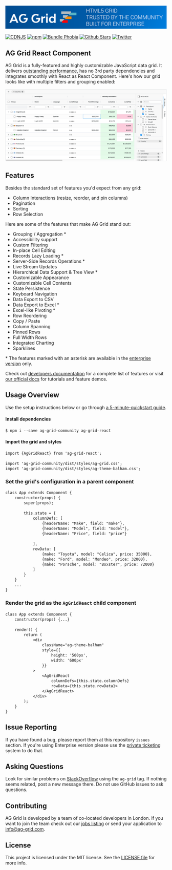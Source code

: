 
![AG Grid HTML5 Grid trusted by the community, built for enterprise](./github-banner.png "AG Grid")

[![CDNJS](https://img.shields.io/cdnjs/v/ag-grid)](https://cdnjs.com/libraries/ag-grid) [![npm](https://img.shields.io/npm/dm/ag-grid-react)](https://www.npmjs.com/package/ag-grid-react) [![Bundle Phobia](https://badgen.net/bundlephobia/minzip/ag-grid-react)](https://bundlephobia.com/result?p=ag-grid-react) [![Github Stars](https://img.shields.io/github/stars/ag-grid/ag-grid?style=social)](https://github.com/ag-grid/ag-grid) [![Twitter](https://img.shields.io/twitter/follow/ag_grid?style=social)](https://twitter.com/ag_grid)

AG Grid React Component
------

AG Grid is a fully-featured and highly customizable JavaScript data grid.
It delivers [outstanding performance](https://www.ag-grid.com/example?utm_source=ag-grid-react-readme&utm_medium=repository&utm_campaign=github#/performance/1), has no 3rd party dependencies and integrates smoothly with React as React Component. Here's how our grid looks like with multiple filters and grouping enabled:

![Image of AG Grid showing filtering and grouping enabled.](./github-grid-demo.jpg "AG Grid demo")


Features
--------------

Besides the standard set of features you'd expect from any grid:

* Column Interactions (resize, reorder, and pin columns)
* Pagination
* Sorting
* Row Selection

Here are some of the features that make AG Grid stand out:

* Grouping / Aggregation *
* Accessibility support
* Custom Filtering
* In-place Cell Editing
* Records Lazy Loading *
* Server-Side Records Operations *
* Live Stream Updates
* Hierarchical Data Support & Tree View *
* Customizable Appearance
* Customizable Cell Contents
* State Persistence
* Keyboard Navigation
* Data Export to CSV
* Data Export to Excel *
* Excel-like Pivoting *
* Row Reordering
* Copy / Paste
* Column Spanning
* Pinned Rows
* Full Width Rows
* Integrated Charting
* Sparklines

\* The features marked with an asterisk are available in the [enterprise version](https://www.ag-grid.com/license-pricing?utm_source=ag-grid-react-readme&utm_medium=repository&utm_campaign=github) only.

Check out [developers documentation](https://www.ag-grid.com/react-data-grid?utm_source=ag-grid-react-readme&utm_medium=repository&utm_campaign=github) for a complete list of features or visit [our official docs](https://www.ag-grid.com/features-overview?utm_source=ag-grid-react-readme&utm_medium=repository&utm_campaign=github) for tutorials and feature demos.

Usage Overview
--------------

Use the setup instructions below or go through [a 5-minute-quickstart guide](https://www.ag-grid.com/react-grid?utm_source=ag-grid-react-readme&utm_medium=repository&utm_campaign=github).

#### Install dependencies

    $ npm i --save ag-grid-community ag-grid-react

#### Import the grid and styles

    import {AgGridReact} from 'ag-grid-react';
    
    import 'ag-grid-community/dist/styles/ag-grid.css';
    import 'ag-grid-community/dist/styles/ag-theme-balham.css';

### Set the grid's configuration in a parent component
	class App extends Component {
		constructor(props) {
			super(props);

			this.state = {
				columnDefs: [
					{headerName: "Make", field: "make"},
					{headerName: "Model", field: "model"},
					{headerName: "Price", field: "price"}

				],
				rowData: [
					{make: "Toyota", model: "Celica", price: 35000},
					{make: "Ford", model: "Mondeo", price: 32000},
					{make: "Porsche", model: "Boxster", price: 72000}
				]
			}
		}
		...
	}

### Render the grid as the `AgGridReact` child component

	class App extends Component {
		constructor(props) {...}

		render() {
			return (
				<div
					className="ag-theme-balham"
					style={{
						height: '500px',
						width: '600px'
					}}
				>
					<AgGridReact
						columnDefs={this.state.columnDefs}
						rowData={this.state.rowData}>
					</AgGridReact>
				</div>
			);
		}
	}

Issue Reporting
----------
If you have found a bug, please report them at this repository `issues` section. If you're using Enterprise version please use the [private ticketing](https://ag-grid.zendesk.com/) system to do that.


Asking Questions
-------------

Look for similar problems on [StackOverflow](https://stackoverflow.com/questions/tagged/ag-grid) using the `ag-grid` tag. If nothing seems related, post a new message there. Do not use GitHub issues to ask questions.

Contributing
------------
AG Grid is developed by a team of co-located developers in London. If you want to join the team check out our [jobs listing](https://www.ag-grid.com/ag-grid-jobs-board?utm_source=ag-grid-react-readme&utm_medium=repository&utm_campaign=github) or send your application to info@ag-grid.com.

License
------------------
This project is licensed under the MIT license. See the [LICENSE file](./LICENSE.txt) for more info.
